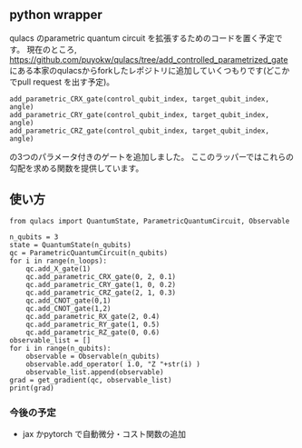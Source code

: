 ## python wrapper
qulacs のparametric quantum circuit を拡張するためのコードを置く予定です。
現在のところ, 
https://github.com/puyokw/qulacs/tree/add_controlled_parametrized_gate
にある本家のqulacsからforkしたレポジトリに追加していくつもりです(どこかでpull request を出す予定)。
```
add_parametric_CRX_gate(control_qubit_index, target_qubit_index, angle)
add_parametric_CRY_gate(control_qubit_index, target_qubit_index, angle)
add_parametric_CRZ_gate(control_qubit_index, target_qubit_index, angle)
```
の3つのパラメータ付きのゲートを追加しました。
ここのラッパーではこれらの勾配を求める関数を提供しています。

## 使い方
```
from qulacs import QuantumState, ParametricQuantumCircuit, Observable

n_qubits = 3
state = QuantumState(n_qubits)
qc = ParametricQuantumCircuit(n_qubits)
for i in range(n_loops):
    qc.add_X_gate(1)
    qc.add_parametric_CRX_gate(0, 2, 0.1)
    qc.add_parametric_CRY_gate(1, 0, 0.2)
    qc.add_parametric_CRZ_gate(2, 1, 0.3)
    qc.add_CNOT_gate(0,1)
    qc.add_CNOT_gate(1,2)
    qc.add_parametric_RX_gate(2, 0.4)
    qc.add_parametric_RY_gate(1, 0.5)
    qc.add_parametric_RZ_gate(0, 0.6)
observable_list = []
for i in range(n_qubits):
    observable = Observable(n_qubits)
    observable.add_operator( 1.0, "Z "+str(i) )
    observable_list.append(observable)
grad = get_gradient(qc, observable_list)
print(grad)
```

### 今後の予定
- jax かpytorch で自動微分・コスト関数の追加
